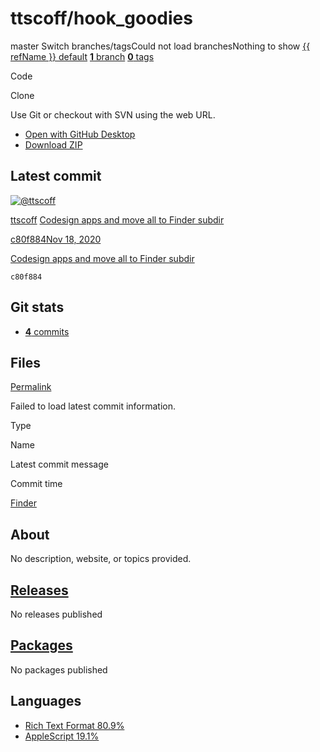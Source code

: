 # ttscoff/hook\_goodies

master Switch branches/tagsCould not load branchesNothing to show [{{ refName }} default](https://github.com/ttscoff/hook_goodies/tree/{{%20urlEncodedRefName%20}}) [**1** branch](ttscoff-hook_goodies-7.md) [**0** tags](ttscoff-hook_goodies-8.md)

Code 

 Clone

 Use Git or checkout with SVN using the web URL.

*  [Open with GitHub Desktop](https://desktop.github.com/)
*  [Download ZIP](archive/refs/heads/bad-request-github.md)

## Latest commit

 [![@ttscoff](https://avatars.githubusercontent.com/u/47833?s=48&v=4)](https://github.com/ttscoff)

[ttscoff](ttscoff-hook_goodies-9.md) [Codesign apps and move all to Finder subdir](commit/codesign-apps-and-move-all-to-finder-subdir-c80f884.md)

 [c80f884](commit/codesign-apps-and-move-all-to-finder-subdir-c80f884.md)[Nov 18, 2020](commit/codesign-apps-and-move-all-to-finder-subdir-c80f884.md)

[Codesign apps and move all to Finder subdir](commit/codesign-apps-and-move-all-to-finder-subdir-c80f884.md)

`c80f884`

## Git stats

*  [ **4** commits](commits/ttscoff-hook_goodies.md)

## Files <a id="files"></a>

 [Permalink](tree/ttscoff-hook_goodies.md)

 Failed to load latest commit information.

Type

Name

Latest commit message

Commit time

[Finder](tree/master/ttscoff-hook_goodies.md)

## About

 No description, website, or topics provided.

##  [Releases](ttscoff-hook_goodies-10.md)

No releases published

##  [Packages](https://github.com/users/ttscoff/packages?repo_name=hook_goodies)

 No packages published  


## Languages

*  [Rich Text Format 80.9%](ttscoff-hook_goodies-11.md)
*  [AppleScript 19.1%](ttscoff-hook_goodies-12.md)


